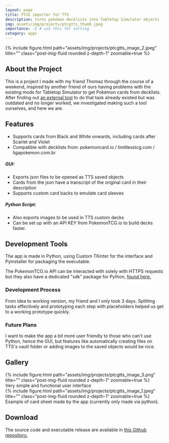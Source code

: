 ```yaml
---
layout: page
title: PTCG importer for TTS
description: turns pokémon decklists into Tabletop Simulator objects
img: assets/img/projects/ptcgtts_thumb.jpeg
importance: -2 # use this for sorting
category: apps
---
```


<div class="text-center">
    {% include figure.html path="assets/img/projects/ptcgtts_image_2.jpeg" title="" class="post-img-fluid rounded z-depth-1" zoomable=true %}
</div>

## About the Project

This is a project I made with my friend Thomaz through the course of a weekend, inspired by another friend of ours having problems with
the existing mods for Tabletop Simulator to get Pokémon cards from decklists.
After finding out <a href="https://github.com/jeandeaual/tts-deckconverter">an external tool</a> to do that task already existed but was outdated and no longer worked, we investigated making such a tool ourselves, and here we are.

## Features
- Supports cards from Black and White onwards, including cards after Scarlet and Violet
- Compatible with decklists from: pokemoncard.io / limitlesstcg.com / ligapokemon.com.br

##### GUI:
- Exports json files to be opened as TTS saved objects
- Cards from the json have a transcript of the original card in their description
- Supports custom card backs to emulate card sleeves

##### Python Script:
- Also exports images to be used in TTS custom decks
- Can be set up with an API KEY from PokemonTCG.io to build decks faster.

## Development Tools

The app is made in Python, using Custom TKinter for the interface and Pyinstaller for packaging the executable.

The PokemonTCG.io API can be interacted with solely with HTTPS requests 
but they also have a dedicated "sdk" package for Python, <a href="https://github.com/PokemonTCG/pokemon-tcg-sdk-python">found here.</a>

### Development Process

From idea to working version, my friend and I only took 3 days. Splitting tasks effectively and prototyping each step with placeholders helped us get to a working prototype quickly.

<!-- You can read more about the process in <a href="">a dedicated blog post I wrote on it.</a> -->

### Future Plans

I want to make the app a bit more user friendly to those who can't use Python, hence the GUI, but features like automatically creating files on TTS's vault folder or adding images to the saved objects would be nice.

## Gallery

<div class="text-center">
    {% include figure.html path="assets/img/projects/ptcgtts_image_3.png" title="" class="post-img-fluid rounded z-depth-1" zoomable=true %}
</div>
<div class="caption">Very simple and functional user interface</div>

<div class="text-center">
    {% include figure.html path="assets/img/projects/ptcgtts_image_1.jpeg" title="" class="post-img-fluid rounded z-depth-1" zoomable=true %}
</div>
<div class="caption">Example of card sheet made by the app (currently only made via python).</div>

## Download

The source code and executable release are available in <a href="https://github.com/NatePlays95/ptcg-tts-decklist-importer">this Github repository.</a>